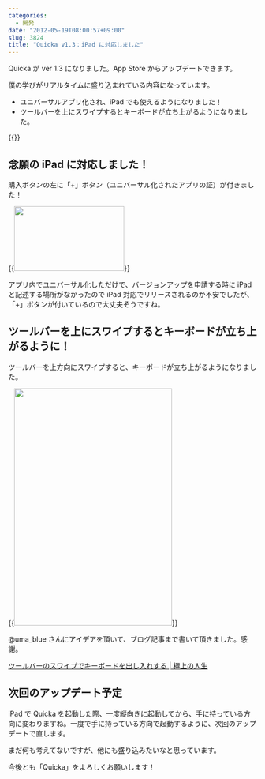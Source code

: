```yaml
---
categories:
  - 開発
date: "2012-05-19T08:00:57+09:00"
slug: 3824
title: "Quicka v1.3：iPad に対応しました"
---
```


Quicka が ver 1.3 になりました。App Store からアップデートできます。

僕の学びがリアルタイムに盛り込まれている内容になっています。

* ユニバーサルアプリ化され、iPad でも使えるようになりました！
* ツールバーを上にスワイプするとキーボードが立ち上がるようになりました。

{{<app id="511606108" title="Quicka 1.3（￥85）" src="http://a3.mzstatic.com/us/r1000/074/Purple/v4/52/32/30/5232309d-464f-47ef-2185-775777332bff/ibjG3fNt4Phm08ZnZUjx0g-temp-upload.cqnwvlfj.100x100-75.png">}}

## 念願の iPad に対応しました！

購入ボタンの左に「+」ボタン（ユニバーサル化されたアプリの証）が付きました！

{{<img alt="" src="/images/2012/05/3824_1.png" width="223" height="131">}}

アプリ内でユニバーサル化しただけで、バージョンアップを申請する時に iPad と記述する場所がなかったので iPad 対応でリリースされるのか不安でしたが、「+」ボタンが付いているので大丈夫そうですね。

## ツールバーを上にスワイプするとキーボードが立ち上がるように！

ツールバーを上方向にスワイプすると、キーボードが立ち上がるようになりました。

{{<img alt="" src="/images/2012/05/3824_2.png" width="320" height="480">}}

@uma_blue さんにアイデアを頂いて、ブログ記事まで書いて頂きました。感謝。

[ツールバーのスワイプでキーボードを出し入れする | 極上の人生](http://kawairi.jp/weblog/vita/201205106077)

## 次回のアップデート予定

iPad で Quicka を起動した際、一度縦向きに起動してから、手に持っている方向に変わりますね。一度で手に持っている方向で起動するように、次回のアップデートで直します。

まだ何も考えてないですが、他にも盛り込みたいなと思っています。

今後とも「Quicka」をよろしくお願いします！

